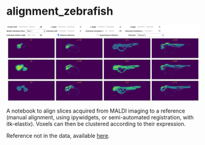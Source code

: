 # alignment_zebrafish

![Drag Racing](img/tool.png)

A notebook to align slices acquired from MALDI imaging to a reference (manual alignment, using ipywidgets, or semi-automated registration, with itk-elastix). Voxels can then be clustered according to their expression.

Reference not in the data, available [here](https://bridges.monash.edu/ndownloader/files/25527158).
